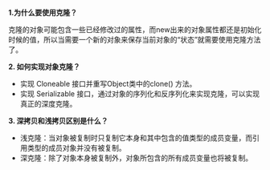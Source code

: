 **1.为什么要使用克隆？**

克隆的对象可能包含一些已经修改过的属性，而new出来的对象属性都还是初始化时候的值，所以当需要一个新的对象来保存当前对象的“状态”就需要使用克隆方法了。

**2. 如何实现对象克隆？**

* 实现 Cloneable 接口并重写Object类中的clone\(\) 方法。
* 实现 Serializable 接口，通过对象的序列化和反序列化来实现克隆，可以实现真正的深度克隆。

**3. 深拷贝和浅拷贝区别是什么？**

* 浅克隆：当对象被复制时只复制它本身和其中包含的值类型的成员变量，而引用类型的成员对象并没有被复制。
* 深克隆：除了对象本身被复制外，对象所包含的所有成员变量也将被复制。



